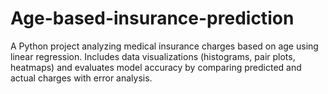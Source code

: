 # Age-based-insurance-prediction
A Python project analyzing medical insurance charges based on age using linear regression. Includes data visualizations (histograms, pair plots, heatmaps) and evaluates model accuracy by comparing predicted and actual charges with error analysis.
